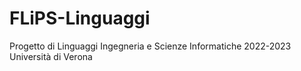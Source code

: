 # FLiPS-Linguaggi
Progetto di Linguaggi Ingegneria e Scienze Informatiche 2022-2023 Università di Verona
